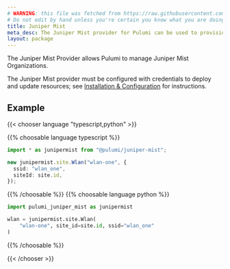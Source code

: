 ```yaml
---
# WARNING: this file was fetched from https://raw.githubusercontent.com/pulumi/pulumi-junipermist/v0.1.2/docs/_index.md
# Do not edit by hand unless you're certain you know what you are doing!
title: Juniper Mist
meta_desc: The Juniper Mist provider for Pulumi can be used to provision any of the cloud resources available in Juniper Mist.
layout: package
---
```


The Juniper Mist Provider allows Pulumi to manage Juniper Mist Organizations.

The Juniper Mist provider must be configured with credentials to deploy and update resources; see [Installation & Configuration](./installation-configuration/) for instructions.

## Example

{{< chooser language "typescript,python" >}}

{{% choosable language typescript %}}

```typescript
import * as junipermist from "@pulumi/juniper-mist";

new junipermist.site.Wlan("wlan-one", {
  ssid: "wlan_one",
  siteId: site.id,
});
```

{{% /choosable %}}
{{% choosable language python %}}

```python
import pulumi_juniper_mist as junipermist

wlan = junipermist.site.Wlan(
    "wlan-one", site_id=site.id, ssid="wlan_one"
)
```

{{% /choosable %}}

{{< /chooser >}}
